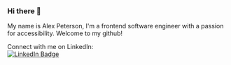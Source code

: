 ### Hi there 👋

My name is Alex Peterson, I'm a frontend software engineer with a passion for accessibility. Welcome to my github!

Connect with me on LinkedIn:\
[![LinkedIn Badge](https://img.shields.io/badge/-@apete12-blue?style=flat&logo=Linkedin&logoColor=white)](https://www.linkedin.com/in/alexandra-peterson-245b65145/)

  
